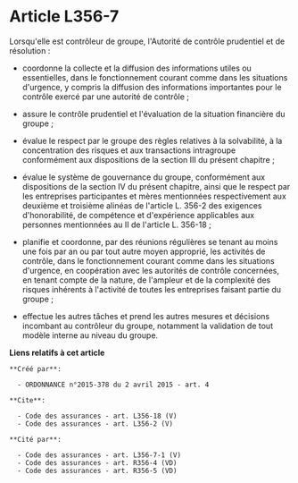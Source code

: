 # Article L356-7

Lorsqu'elle est contrôleur de groupe, l'Autorité de contrôle prudentiel et de résolution :

- coordonne la collecte et la diffusion des informations utiles ou essentielles, dans le fonctionnement courant comme dans
les situations d'urgence, y compris la diffusion des informations importantes pour le contrôle exercé par une autorité de
contrôle ;

- assure le contrôle prudentiel et l'évaluation de la situation financière du groupe ;

- évalue le respect par le groupe des règles relatives à la solvabilité, à la concentration des risques et aux transactions
intragroupe conformément aux dispositions de la section III du présent chapitre ;

- évalue le système de gouvernance du groupe, conformément aux dispositions de la section IV du présent chapitre, ainsi que
le respect par les entreprises participantes et mères mentionnées respectivement aux deuxième et troisième alinéas de
l'article L. 356-2 des exigences d'honorabilité, de compétence et d'expérience applicables aux personnes mentionnées au II de
l'article L. 356-18 ;

- planifie et coordonne, par des réunions régulières se tenant au moins une fois par an ou par tout autre moyen approprié,
les activités de contrôle, dans le fonctionnement courant comme dans les situations d'urgence, en coopération avec les
autorités de contrôle concernées, en tenant compte de la nature, de l'ampleur et de la complexité des risques inhérents à
l'activité de toutes les entreprises faisant partie du groupe ;

- effectue les autres tâches et prend les autres mesures et décisions incombant au contrôleur du groupe, notamment la
validation de tout modèle interne au niveau du groupe.

**Liens relatifs à cet article**

	**Créé par**:

	  - ORDONNANCE n°2015-378 du 2 avril 2015 - art. 4

	**Cite**:

	  - Code des assurances - art. L356-18 (V)
	  - Code des assurances - art. L356-2 (V)

	**Cité par**:

	  - Code des assurances - art. L356-7-1 (V)
	  - Code des assurances - art. R356-4 (VD)
	  - Code des assurances - art. R356-5 (VD)
